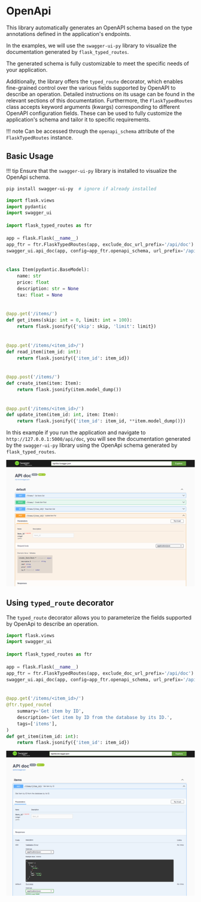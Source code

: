 # OpenApi

This library automatically generates an OpenAPI schema based on the type annotations defined in the application's
endpoints.

In the examples, we will use the `swagger-ui-py` library to visualize the documentation generated by
`flask_typed_routes`.

The generated schema is fully customizable to meet the specific needs of your application.

Additionally, the library offers the `typed_route` decorator, which enables fine-grained control over the various fields
supported by OpenAPI to describe an operation. Detailed instructions on its usage can be found in the relevant sections
of this documentation.
Furthermore, the `FlaskTypedRoutes` class accepts keyword arguments (kwargs) corresponding to different OpenAPI
configuration fields. These can be used to fully customize the application's schema and tailor it to specific
requirements.

!!! note
    Can be accessed through the `openapi_schema` attribute of the `FlaskTypedRoutes` instance.

## Basic Usage

!!! tip
    Ensure that the `swagger-ui-py` library is installed to visualize the OpenApi schema.

```bash
pip install swagger-ui-py  # ignore if already installed
```

```python
import flask.views
import pydantic
import swagger_ui

import flask_typed_routes as ftr

app = flask.Flask(__name__)
app_ftr = ftr.FlaskTypedRoutes(app, exclude_doc_url_prefix='/api/doc')
swagger_ui.api_doc(app, config=app_ftr.openapi_schema, url_prefix='/api/doc')


class Item(pydantic.BaseModel):
    name: str
    price: float
    description: str = None
    tax: float = None


@app.get('/items/')
def get_items(skip: int = 0, limit: int = 100):
    return flask.jsonify({'skip': skip, 'limit': limit})


@app.get('/items/<item_id>/')
def read_item(item_id: int):
    return flask.jsonify({'item_id': item_id})


@app.post('/items/')
def create_item(item: Item):
    return flask.jsonify(item.model_dump())


@app.put('/items/<item_id>/')
def update_item(item_id: int, item: Item):
    return flask.jsonify({'item_id': item_id, **item.model_dump()})
```

In this example if you run the application and navigate to `http://127.0.0.1:5000/api/doc`, you will see the
documentation generated by the `swagger-ui-py` library using the OpenApi schema generated by `flask_typed_routes`.

![OpenApi Example](./openapi_example1.png)

## Using `typed_route` decorator

The `typed_route` decorator allows you to parameterize the fields supported by OpenApi to describe an operation.

```python
import flask.views
import swagger_ui

import flask_typed_routes as ftr

app = flask.Flask(__name__)
app_ftr = ftr.FlaskTypedRoutes(app, exclude_doc_url_prefix='/api/doc')
swagger_ui.api_doc(app, config=app_ftr.openapi_schema, url_prefix='/api/doc')


@app.get('/items/<item_id>/')
@ftr.typed_route(
    summary='Get item by ID',
    description='Get item by ID from the database by its ID.',
    tags=['items'],
)
def get_item(item_id: int):
    return flask.jsonify({'item_id': item_id})
```

![OpenApi Example](./openapi_example2.png)
